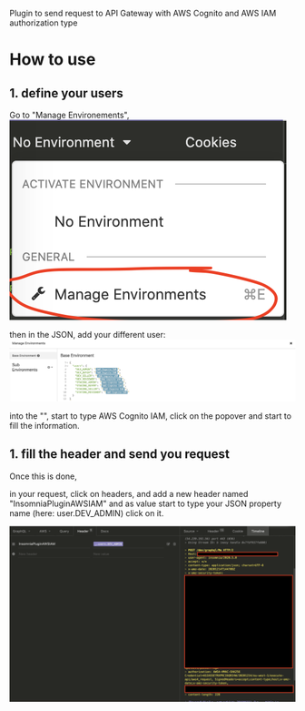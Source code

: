 
Plugin to send request to API Gateway with AWS Cognito and AWS IAM authorization type

# How to use

 ## 1. define your users ##

 Go to "Manage Environements", 
 ![Define environement](/doc/img/manage-environement.png)
 
 then in the JSON, add your different user:
 ![fill environement](/doc/img/environement.png)

into the "", start to type AWS Cognito IAM, click on the popover and start to fill the information.

 ## 1. fill the header and send you request ##
Once this is done,

in your request, click on headers, and add a new header named "InsomniaPluginAWSIAM" and as value start to type your JSON property name (here: user.DEV_ADMIN) click on it.

![header and timeline](/doc/img/header.png)



